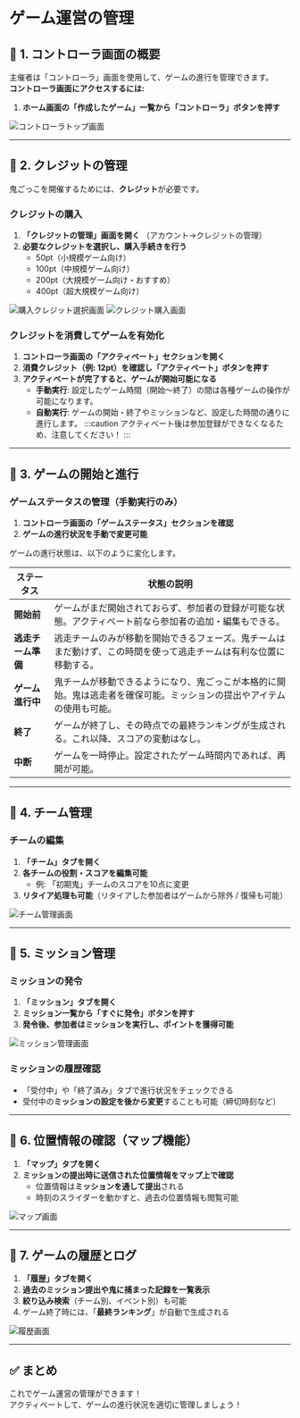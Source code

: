 # ゲーム運営の管理

## **🔹 1. コントローラ画面の概要**
主催者は「コントローラ」画面を使用して、ゲームの進行を管理できます。  
**コントローラ画面にアクセスするには:**  
1. **ホーム画面の「作成したゲーム」一覧から「コントローラ」ボタンを押す**

![コントローラトップ画面](../../static/img/controlTop.png)

---

## **🔹 2. クレジットの管理**
鬼ごっこを開催するためには、**クレジット**が必要です。  

### **クレジットの購入**
1. **「クレジットの管理」画面を開く** （アカウント→クレジットの管理）
2. **必要なクレジットを選択し、購入手続きを行う**
   - 50pt（小規模ゲーム向け）
   - 100pt（中規模ゲーム向け）
   - 200pt（大規模ゲーム向け・おすすめ）
   - 400pt（超大規模ゲーム向け）

![購入クレジット選択画面](../../static/img/buyCredit.png)
![クレジット購入画面](../../static/img/cardInfo.png)

### **クレジットを消費してゲームを有効化**
1. **コントローラ画面の「アクティベート」セクションを開く**
2. **消費クレジット（例: 12pt）を確認し「アクティベート」ボタンを押す**
3. **アクティベートが完了すると、ゲームが開始可能になる**  
   - **手動実行**: 設定したゲーム時間（開始～終了）の間は各種ゲームの操作が可能になります。
   - **自動実行**: ゲームの開始・終了やミッションなど、設定した時間の通りに進行します。
:::caution
アクティベート後は参加登録ができなくなるため、注意してください！
:::

---

## **🔹 3. ゲームの開始と進行**
### **ゲームステータスの管理（手動実行のみ）**
1. **コントローラ画面の「ゲームステータス」セクションを確認**
2. **ゲームの進行状況を手動で変更可能**

ゲームの進行状態は、以下のように変化します。

| ステータス | 状態の説明 |
|------------|------------------------------------------------|
| **開始前** | ゲームがまだ開始されておらず、参加者の登録が可能な状態。アクティベート前なら参加者の追加・編集もできる。 |
| **逃走チーム準備** | 逃走チームのみが移動を開始できるフェーズ。鬼チームはまだ動けず、この時間を使って逃走チームは有利な位置に移動する。 |
| **ゲーム進行中** | 鬼チームが移動できるようになり、鬼ごっこが本格的に開始。鬼は逃走者を確保可能。ミッションの提出やアイテムの使用も可能。 |
| **終了** | ゲームが終了し、その時点での最終ランキングが生成される。これ以降、スコアの変動はなし。 |
| **中断** | ゲームを一時停止。設定されたゲーム時間内であれば、再開が可能。 |


---

## **🔹 4. チーム管理**
### **チームの編集**
1. **「チーム」タブを開く**
2. **各チームの役割・スコアを編集可能**
   - 例: 「初期鬼」チームのスコアを10点に変更
3. **リタイア処理も可能**（リタイアした参加者はゲームから除外 / 復帰も可能）

![チーム管理画面](../../static/img/controlTeams.png)

---

## **🔹 5. ミッション管理**
### **ミッションの発令**
1. **「ミッション」タブを開く**
2. **ミッション一覧から「すぐに発令」ボタンを押す**
3. **発令後、参加者はミッションを実行し、ポイントを獲得可能**

![ミッション管理画面](../../static/img/controlMissions.png)

### **ミッションの履歴確認**
- 「受付中」や「終了済み」タブで進行状況をチェックできる
- 受付中の**ミッションの設定を後から変更**することも可能（締切時刻など）

---

## **🔹 6. 位置情報の確認（マップ機能）**
1. **「マップ」タブを開く**
2. **ミッションの提出時に送信された位置情報をマップ上で確認**
   - 位置情報は**ミッションを通して提出**される
   - 時刻のスライダーを動かすと、過去の位置情報も閲覧可能

![マップ画面](../../static/img/controlMap.png)

---

## **🔹 7. ゲームの履歴とログ**
1. **「履歴」タブを開く**
2. **過去のミッション提出や鬼に捕まった記録を一覧表示**
3. **絞り込み検索**（チーム別、イベント別）も可能
4. ゲーム終了時には、「**最終ランキング**」が自動で生成される

![履歴画面](../../static/img/controlHistory.png)

---

## **✅ まとめ**
これでゲーム運営の管理ができます！  
アクティベートして、ゲームの進行状況を適切に管理しましょう！
